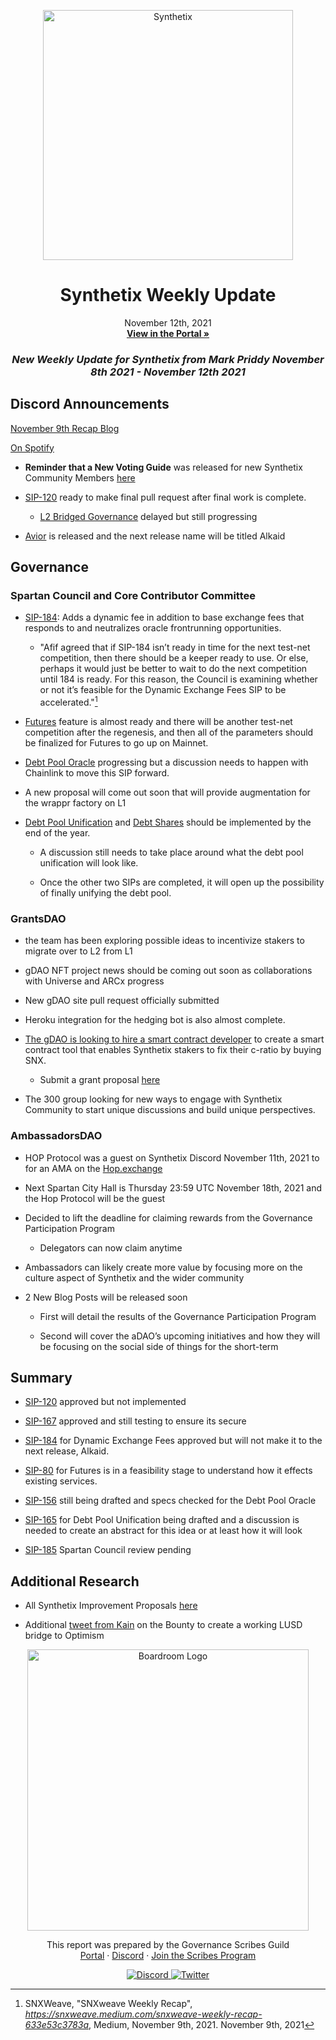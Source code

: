 
<p align="center">
  <a href="http://app.boardroom.info/BanklessDAO">
    <img src="https://miro.medium.com/max/1400/1*V3K-Uu2va_r9p7O2p_FzMw.png" alt="Synthetix" width="400" />
  </a>
  <h1 align="center">Synthetix Weekly Update</h1>
  <p align="center">
    November 12th, 2021
  <br />
  <a href="http://app.boardroom.info/BanklessDAO"><strong>View in the Portal »</strong></a>
  <br />
  </p>
</p>

### <p align="center"> *New Weekly Update for Synthetix from Mark Priddy November 8th 2021 - November 12th 2021*

## Discord Announcements
	
[November 9th Recap Blog](https://snxweave.medium.com/snxweave-weekly-recap-633e53c3783a)

[On Spotify](https://open.spotify.com/episode/7sMpT45kNeq7rBCKpvzp8V)

- **Reminder that a New Voting Guide** was released for new Synthetix Community Members [here](https://medium.com/@akng105/a-guide-to-synthetix-voting-for-new-community-members-fa57d929b2ce)

- [SIP-120](https://sips.synthetix.io/sips/sip-120) ready to make final pull request after final work is complete. 
	
  - [L2 Bridged Governance](https://sips.synthetix.io/sips/sip-167) delayed but still progressing

- [Avior](https://blog.synthetix.io/the-avior-release/) is released and the next release name will be titled Alkaid
	
## Governance

### Spartan Council and Core Contributor Committee

- [SIP-184](https://sips.synthetix.io/sips/sip-184): Adds a dynamic fee in addition to base exchange fees that responds to and neutralizes oracle frontrunning opportunities.
	
  - "Afif agreed that if SIP-184 isn’t ready in time for the next test-net competition, then there should be a keeper ready to use. Or else, perhaps it would just be better to wait to do the next competition until 184 is ready. For this reason, the Council is examining whether or not it’s feasible for the Dynamic Exchange Fees SIP to be accelerated."[^1]

[^1]: SNXWeave, "SNXweave Weekly Recap", *https://snxweave.medium.com/snxweave-weekly-recap-633e53c3783a*, Medium, November 9th, 2021. November 9th, 2021
	
- [Futures](https://sips.synthetix.io/sips/sip-80/) feature is almost ready and there will be another test-net competition after the regenesis, and then all of the parameters should be finalized for Futures to go up on Mainnet.
	
- [Debt Pool Oracle](https://sips.synthetix.io/sips/sip-156) progressing but a discussion needs to happen with Chainlink to move this SIP forward.
	
- A new proposal will come out soon that will provide augmentation for the wrappr factory on L1
	
- [Debt Pool Unification](https://sips.synthetix.io/sips/sip-165) and [Debt Shares](https://sips.synthetix.io/sips/sip-185) should be implemented by the end of the year.
	
  - A discussion still needs to take place around what the debt pool unification will look like.
	
  - Once the other two SIPs are completed, it will open up the possibility of finally unifying the debt pool.
	
	
### GrantsDAO

- the team has been exploring possible ideas to incentivize stakers to migrate over to L2 from L1
	
- gDAO NFT project news should be coming out soon as collaborations with Universe and ARCx progress
	
- New gDAO site pull request officially submitted
	
- Heroku integration for the hedging bot is also almost complete.
	
- [The gDAO is looking to hire a smart contract developer](https://medium.com/@SynthetixGrants/buy-snx-to-fix-c-ratio-dapp-bd8bd351205f) to create a smart contract tool that enables Synthetix stakers to fix their c-ratio by buying SNX.  
  - Submit a grant proposal [here](https://grants.synthetix.io/grants/grant-application)
	
- The 300 group looking for new ways to engage with Synthetix Community to start unique discussions and build unique perspectives.
	
	
### AmbassadorsDAO

- HOP Protocol was a guest on Synthetix Discord November 11th, 2021 to for an AMA on the [Hop.exchange](https://hop.exchange/)

- Next Spartan City Hall is Thursday 23:59 UTC November 18th, 2021 and the Hop Protocol will be the guest
	
- Decided to lift the deadline for claiming rewards from the Governance Participation Program
  - Delegators can now claim anytime

- Ambassadors can likely create more value by focusing more on the culture aspect of Synthetix and the wider community	
	
- 2 New Blog Posts will be released soon
 
  - First will detail the results of the Governance Participation Program
	
  - Second will cover the aDAO’s upcoming initiatives and how they will be focusing on the social side of things for the short-term
	

## Summary

- [SIP-120](https://sips.synthetix.io/sips/sip-120) approved but not implemented

- [SIP-167](https://sips.synthetix.io/sips/sip-167) approved and still testing to ensure its secure
	
- [SIP-184](https://sips.synthetix.io/sips/sip-184) for Dynamic Exchange Fees approved but will not make it to the next release, Alkaid.
	
- [SIP-80](https://sips.synthetix.io/sips/sip-80/) for Futures is in a feasibility stage to understand how it effects existing services.   
	
- [SIP-156](https://sips.synthetix.io/sips/sip-156) still being drafted and specs checked for the Debt Pool Oracle
	
- [SIP-165](https://sips.synthetix.io/sips/sip-165) for Debt Pool Unification being drafted and a discussion is needed to create an abstract for this idea or at least how it will look

- [SIP-185](https://sips.synthetix.io/sips/sip-185) Spartan Council review pending
	
	
## Additional Research

- All Synthetix Improvement Proposals [here](https://sips.synthetix.io/all-sip/)

- Additional [tweet from Kain](https://t.co/wCfC25IjDJ) on the Bounty to create a working LUSD bridge to Optimism

<p align="center">
  <a href="http://app.boardroom.info/">
    <img src="https://i.ibb.co/PFcchnQ/boardroom.png" alt="Boardroom Logo" width="450" />
  </a>
</p>

<p align="center">
	This report was prepared by the Governance Scribes Guild
  <br />
  <a href="http://boardroom.info/">Portal</a>
  ·
  <a href="https://discord.com/invite/tgrTFg9">Discord</a>
  ·
  <a href="https://boardroom.mirror.xyz/JHrN8nVy_J4C7Xzj37zoyPANg0ZnNszhWy9YOZHC0lM">Join the Scribes Program</a>
</p>

<p align="center">
  <a href="https://discord.gg/CEZ8WfuK8s">
    <img src="https://img.shields.io/badge/Discord-Join-7289da?style=for-the-badge&logo=discord&logoColor=white" alt="Discord" />
  </a>
  <a href="https://twitter.com/boardroom_info">
    <img src="https://img.shields.io/badge/Twitter-Follow-1da1f2?style=for-the-badge&logo=twitter&logoColor=white" alt="Twitter" />
  </a>
</p>






